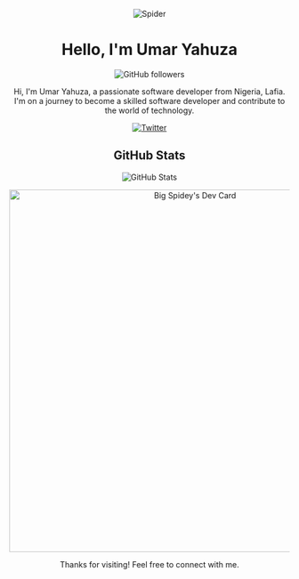 <!-- Title -->
<p align="center">
<img src="https://img.shields.io/badge/🕷️-Spider-black?style=for-the-badge" alt="Spider" />

</p>

<h1 align="center">Hello, I'm Umar Yahuza</h1>

<!-- Badges (e.g., GitHub followers, stars, contributions) -->
<p align="center">
    <img src="https://img.shields.io/github/followers/iconicspidey?style=social" alt="GitHub followers" />
</p>

<!-- About Me -->
<p align="center">
    Hi, I'm Umar Yahuza, a passionate software developer from Nigeria, Lafia. I'm on a journey to become a skilled software developer and contribute to the world of technology.
</p>
<p align="center">
    <a href="https://twitter.com/iconicspidey" target="_blank" rel="noopener noreferrer">
        <img src="https://img.shields.io/badge/-Twitter-1DA1F2?style=for-the-badge&logo=Twitter&logoColor=white" alt="Twitter" />
    </a>
</p>

<!-- GitHub Stats -->
<h2 align="center">GitHub Stats</h2>
<p align="center">
    <img src="https://github-readme-stats.vercel.app/api?username=iconicspidey&show_icons=true&theme=dark" alt="GitHub Stats" />
</p>

<p align="center">
    <a href="https://app.daily.dev/bigspidey"><img src="https://api.daily.dev/devcards/v2/zFjc40R4Dy4GXshN45SNF.png?type=wide&r=0gt" width="652" alt="Big Spidey's Dev Card"/></a>
</p>

<!-- Footer -->
<p align="center">
    Thanks for visiting! Feel free to connect with me.
</p>
